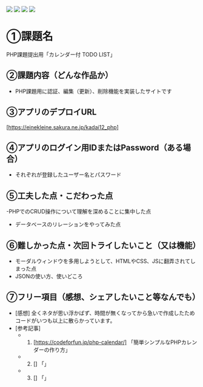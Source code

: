 ![](https://img.shields.io/badge/html-5.0-green)
![](https://img.shields.io/badge/css-blue)
![](https://img.shields.io/badge/JavaScript-orange)
![](https://img.shields.io/badge/php-purple)

# ①課題名
PHP課題提出用「カレンダー付 TODO LIST」

## ②課題内容（どんな作品か）
- PHP課題用に認証、編集（更新）、削除機能を実装したサイトです

## ③アプリのデプロイURL
[https://einekleine.sakura.ne.jp/kadai12_php]

## ④アプリのログイン用IDまたはPassword（ある場合）
- それぞれが登録したユーザー名とパスワード

## ⑤工夫した点・こだわった点
-PHPでのCRUD操作について理解を深めることに集中した点
- データベースのリレーションをやってみた点

## ⑥難しかった点・次回トライしたいこと（又は機能）
- モーダルウィンドウを多用しようとして、HTMLやCSS、JSに翻弄されてしまった点
- JSONの使い方、使いどころ

## ⑦フリー項目（感想、シェアしたいこと等なんでも）
- [感想] 全くネタが思い浮かばず、時間が無くなってから急いで作成したためコードがいつも以上に散らかっています。
- [参考記事]
  - 1. [https://codeforfun.jp/php-calendar/] 「簡単シンプルなPHPカレンダーの作り方」
  - 2. [] 「」
  - 3. [] 「」